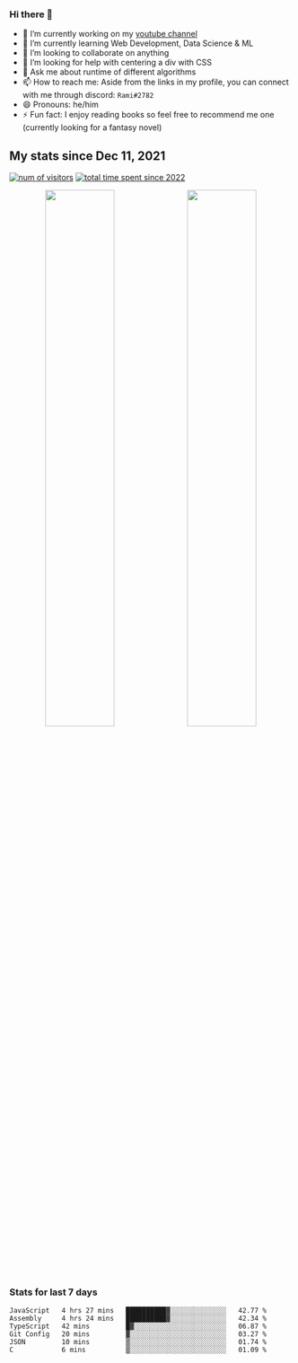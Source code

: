 ### Hi there 👋
- 🔭 I’m currently working on my [youtube channel](https://www.youtube.com/channel/UCf9CoIzXxFcwlwaNuN5_1BQ)
- 🌱 I’m currently learning Web Development, Data Science & ML
- 👯 I’m looking to collaborate on anything
- 🤔 I’m looking for help with centering a div with CSS
- 💬 Ask me about runtime of different algorithms
- 📫 How to reach me: Aside from the links in my profile, you can connect with me through discord: `Rami#2782`
- 😄 Pronouns: he/him
- ⚡ Fun fact: I enjoy reading books so feel free to recommend me one (currently looking for a fantasy novel)
<!--
[![Readme Card](https://github-readme-stats.vercel.app/api/pin/?username=psycho-baller&repo=psycho-baller)](https://github.com/psycho-baller/psycho-baller)
-->

## My stats since Dec 11, 2021
[![num of visitors](https://visitor-badge.glitch.me/badge?page_id=psycho-baller.visitor-badge&left_text=Hello%20visitor%20number&style=flat-square)](https://www.youtube.com/watch?v=dQw4w9WgXcQ)
[![total time spent since 2022](https://wakatime.com/badge/user/33addb7e-f5e6-470b-a55b-0a8babc62ebb.svg?style=flat-square)](https://wakatime.com/@psychoballer)
<p float="left" align="center">
  <img src="https://github-readme-stats.vercel.app/api?username=psycho-baller&show_icons=true&count_private=true&hide_border=true&include_all_commits=true&theme=blue-green" width="49.5%" />
  <img src="https://github-readme-stats.vercel.app/api/top-langs/?username=psycho-baller&layout=compact&langs_count=6&theme=blue-green&hide_border=true" width="49.5%" /> 
</p>

### Stats for last 7 days
<!--START_SECTION:waka-->

```text
JavaScript   4 hrs 27 mins   ██████████▓░░░░░░░░░░░░░░   42.77 %
Assembly     4 hrs 24 mins   ██████████▓░░░░░░░░░░░░░░   42.34 %
TypeScript   42 mins         █▓░░░░░░░░░░░░░░░░░░░░░░░   06.87 %
Git Config   20 mins         ▓░░░░░░░░░░░░░░░░░░░░░░░░   03.27 %
JSON         10 mins         ▒░░░░░░░░░░░░░░░░░░░░░░░░   01.74 %
C            6 mins          ▒░░░░░░░░░░░░░░░░░░░░░░░░   01.09 %
```

<!--END_SECTION:waka-->

